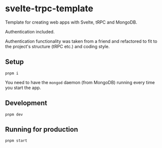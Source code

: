 # svelte-trpc-template

Template for creating web apps with Svelte, tRPC and MongoDB.

Authentication included.

Authentication functionality was taken from a friend and refactored to fit to the project's structure (tRPC etc.) and coding style.

## Setup

```
pnpm i
```

You need to have the `mongod` daemon (from MongoDB) running every time you start the app.

## Development

```
pnpm dev
```

## Running for production

```
pnpm start
```

